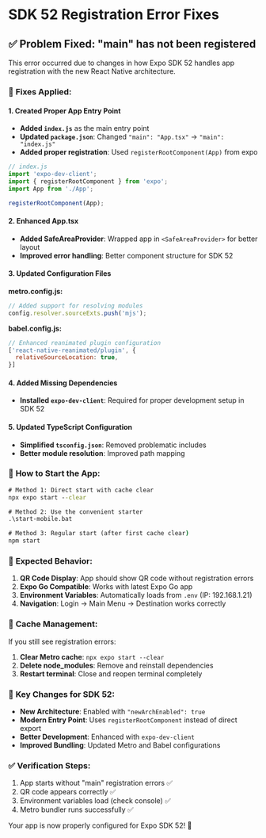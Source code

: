 # SDK 52 Registration Error Fixes

## ✅ **Problem Fixed: "main" has not been registered**

This error occurred due to changes in how Expo SDK 52 handles app registration with the new React Native architecture.

### 🔧 **Fixes Applied:**

#### 1. **Created Proper App Entry Point**
- **Added `index.js`** as the main entry point
- **Updated `package.json`**: Changed `"main": "App.tsx"` → `"main": "index.js"`
- **Added proper registration**: Used `registerRootComponent(App)` from expo

```javascript
// index.js
import 'expo-dev-client';
import { registerRootComponent } from 'expo';
import App from './App';

registerRootComponent(App);
```

#### 2. **Enhanced App.tsx**
- **Added SafeAreaProvider**: Wrapped app in `<SafeAreaProvider>` for better layout
- **Improved error handling**: Better component structure for SDK 52

#### 3. **Updated Configuration Files**

**metro.config.js:**
```javascript
// Added support for resolving modules
config.resolver.sourceExts.push('mjs');
```

**babel.config.js:**
```javascript
// Enhanced reanimated plugin configuration
['react-native-reanimated/plugin', {
  relativeSourceLocation: true,
}]
```

#### 4. **Added Missing Dependencies**
- **Installed `expo-dev-client`**: Required for proper development setup in SDK 52

#### 5. **Updated TypeScript Configuration**
- **Simplified `tsconfig.json`**: Removed problematic includes
- **Better module resolution**: Improved path mapping

### 🚀 **How to Start the App:**

```cmd
# Method 1: Direct start with cache clear
npx expo start --clear

# Method 2: Use the convenient starter
.\start-mobile.bat

# Method 3: Regular start (after first cache clear)
npm start
```

### 📱 **Expected Behavior:**

1. **QR Code Display**: App should show QR code without registration errors
2. **Expo Go Compatible**: Works with latest Expo Go app
3. **Environment Variables**: Automatically loads from `.env` (IP: 192.168.1.21)
4. **Navigation**: Login → Main Menu → Destination works correctly

### 🔧 **Cache Management:**

If you still see registration errors:
1. **Clear Metro cache**: `npx expo start --clear`
2. **Delete node_modules**: Remove and reinstall dependencies
3. **Restart terminal**: Close and reopen terminal completely

### 🎯 **Key Changes for SDK 52:**

- **New Architecture**: Enabled with `"newArchEnabled": true`
- **Modern Entry Point**: Uses `registerRootComponent` instead of direct export
- **Better Development**: Enhanced with `expo-dev-client`
- **Improved Bundling**: Updated Metro and Babel configurations

### ✅ **Verification Steps:**

1. App starts without "main" registration errors ✅
2. QR code appears correctly ✅
3. Environment variables load (check console) ✅
4. Metro bundler runs successfully ✅

Your app is now properly configured for Expo SDK 52! 🎉

